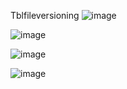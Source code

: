 Tblfileversioning
![image](https://github.com/parthk219/TblFileVersioning/assets/129992000/ba417af5-2596-46a9-82d2-0675c0861ace)


![image](https://github.com/parthk219/TblFileVersioning/assets/129992000/1cf30788-8327-40c6-bce3-9ab9c07541ff)


![image](https://github.com/parthk219/TblFileVersioning/assets/129992000/43d10c80-df63-49fb-b218-b239bf5b4742)



![image](https://github.com/parthk219/TblFileVersioning/assets/129992000/f1685896-b155-4a40-8a08-b7758374816f)
